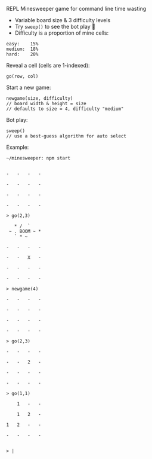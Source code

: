 REPL Minesweeper game for command line time wasting

* Variable board size & 3 difficulty levels
* Try `sweep()` to see the bot play 🤖
* Difficulty is a proportion of mine cells:

```
easy:    15%
medium:  18%
hard:    20%
```

Reveal a cell (cells are 1-indexed):
```
go(row, col)
```
Start a new game:
```
newgame(size, difficulty)
// board width & height = size
// defaults to size = 4, difficulty "medium"
```

Bot play:
```
sweep()
// use a best-guess algorithm for auto select
```


Example:
```
~/minesweeper: npm start


-   -   -   -

-   -   -   -

-   -   -   -

-   -   -   -

> go(2,3)

   * /  `
 ~ . BOOM ~ *
   ` * ~

-   -   -   -

-   -   X   -

-   -   -   -

-   -   -   -

> newgame(4)

-   -   -   -

-   -   -   -

-   -   -   -

-   -   -   -

> go(2,3)

-   -   -   -

-   -   2   -

-   -   -   -

-   -   -   -

> go(1,1)

    1   -   -

    1   2   -

1   2   -   -

-   -   -   -


> |

```
